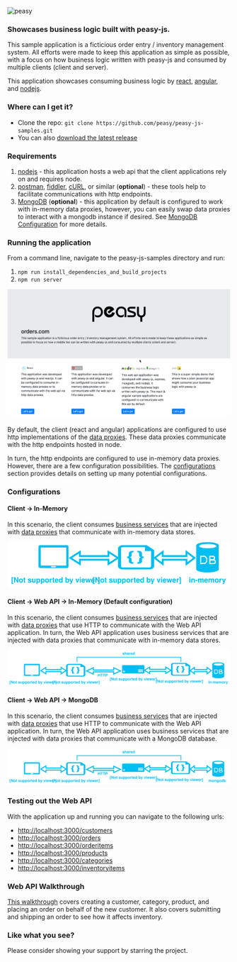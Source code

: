 ![peasy](https://www.dropbox.com/s/2yajr2x9yevvzbm/peasy3.png?dl=0&raw=1)

### Showcases business logic built with peasy-js.

This sample application is a ficticious order entry / inventory management system.  All efforts were made to keep this application as simple as possible, with a focus on how business logic written with peasy-js and consumed by multiple clients (client and server).

This application showcases consuming business logic by [react](https://facebook.github.io/react/), [angular](https://angular.io), and [nodejs](https://nodejs.org/en/).

### Where can I get it?

- Clone the repo: ```git clone https://github.com/peasy/peasy-js-samples.git```
- You can also [download the latest release](https://github.com/peasy/peasy-js-samples/archive/master.zip)

### Requirements

1. [nodejs](https://nodejs.org/) - this application hosts a web api that the client applications rely on and requires node.
2. [postman](https://www.getpostman.com/), [fiddler](https://www.telerik.com/download/fiddler), [cURL](https://curl.haxx.se/download.html), or similar (**optional**) - these tools help to facilitate communications with http endpoints.
3. [MongoDB](https://www.mongodb.com/) (**optional**) - this application by default is configured to work with in-memory data proxies, however, you can easily swap data proxies to interact with a mongodb instance if desired. See [MongoDB Configuration](https://github.com/peasy/peasy-js-samples/wiki/Configuring-Client-%E2%86%92-Web-API-%E2%86%92-MongoDB) for more details.

### Running the application

From a command line, navigate to the peasy-js-samples directory and run:

1. ``` npm run install_dependencies_and_build_projects ```
2. ``` npm run server ```

![samples](screenflow.gif)

By default, the client (react and angular) applications are configured to use http implementations of the [data proxies](https://github.com/peasy/peasy-js/wiki/Data-Proxy).  These data proxies communicate with the http endpoints hosted in node.

  In turn, the http endpoints are configured to use in-memory data proxies. However, there are a few configuration possibilities.  The [configurations](https://github.com/peasy/peasy-js-samples#configurations) section provides details on setting up many potential configurations.

### Configurations

#### Client &#8594; In-Memory

In this scenario, the client consumes [business services](https://github.com/peasy/peasy-js/wiki/BusinessService) that are injected with [data proxies](https://github.com/peasy/peasy-js/wiki/Data-Proxy) that communicate with in-memory data stores.

[![archlessnode](FullArchitectureLessNode.svg)](https://github.com/peasy/peasy-js-samples/wiki/Configuring-Client-%E2%86%92-In-Memory)

#### Client &#8594; Web API &#8594; In-Memory (Default configuration)

In this scenario, the client consumes [business services](https://github.com/peasy/peasy-js/wiki/BusinessService) that are injected with [data proxies](https://github.com/peasy/peasy-js/wiki/Data-Proxy) that use HTTP to communicate with the Web API application.  In turn, the Web API application uses business services that are injected with data proxies that communicate with in-memory data stores.

[![archlessmongo](FullArchitectureLessMongo.svg)](https://github.com/peasy/peasy-js-samples/wiki/Configuring-Client-%E2%86%92-Web-API-%E2%86%92-In-Memory)

#### Client &#8594; Web API &#8594; MongoDB

In this scenario, the client consumes [business services](https://github.com/peasy/peasy-js/wiki/BusinessService) that are injected with [data proxies](https://github.com/peasy/peasy-js/wiki/Data-Proxy) that use HTTP to communicate with the Web API application.  In turn, the Web API application uses business services that are injected with data proxies that communicate with a MongoDB database.

[![architecture](FullArchitecture.svg)](https://github.com/peasy/peasy-js-samples/wiki/Configuring-Client-%E2%86%92-Web-API-%E2%86%92-MongoDB)

### Testing out the Web API

With the application up and running you can navigate to the following urls:

* [http://localhost:3000/customers](http://localhost:3000/customers)
* [http://localhost:3000/orders](http://localhost:3000/orders)
* [http://localhost:3000/orderitems](http://localhost:3000/orderitems)
* [http://localhost:3000/products](http://localhost:3000/products)
* [http://localhost:3000/categories](http://localhost:3000/categories)
* [http://localhost:3000/inventoryitems](http://localhost:3000/inventoryitems)

### Web API Walkthrough

[This walkthrough](https://github.com/peasy/peasy-js-samples/wiki/API-Walkthrough) covers creating a customer, category, product, and placing an order on behalf of the new customer.  It also covers submitting and shipping an order to see how it affects inventory.

### Like what you see?

Please consider showing your support by starring the project.

